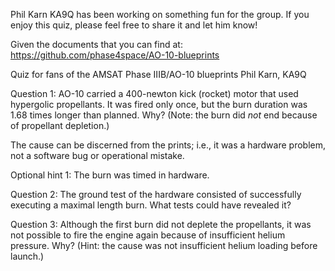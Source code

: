 
Phil Karn KA9Q has been working on something fun for the group. If you enjoy this quiz, please feel free to share it and let him know!

Given the documents that you can find at: https://github.com/phase4space/AO-10-blueprints

Quiz for fans of the AMSAT Phase IIIB/AO-10 blueprints
Phil Karn, KA9Q

Question 1: AO-10 carried a 400-newton kick (rocket) motor that used hypergolic propellants. It was fired only once, but the burn duration was 1.68 times longer than planned. Why? (Note: the burn did *not* end because of propellant depletion.)

The cause can be discerned from the prints; i.e., it was a hardware problem, not a software bug or operational mistake.

Optional hint 1: The burn was timed in hardware.

Question 2: The ground test of the hardware consisted of successfully executing a maximal length burn. What tests could have revealed it?

Question 3: Although the first burn did not deplete the propellants, it was not possible to fire the engine again because of insufficient helium pressure. Why? (Hint: the cause was not insufficient helium loading before launch.)
